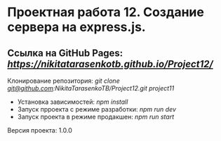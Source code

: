 # Проектная работа 12. Создание сервера на express.js.
## Ссылка на GitHub Pages: **_https://nikitatarasenkotb.github.io/Project12/_**

Клонирование репозитория: *git clone git@github.com:NikitaTarasenkoTB/Project12.git project11* 

+ Установка зависимостей: *npm install*
+ Запуск прроекта с режиме разработки: *npm run dev*
+ Запуск проекта в режиме продакшен: *npm run start*

Версия проекта: 1.0.0
